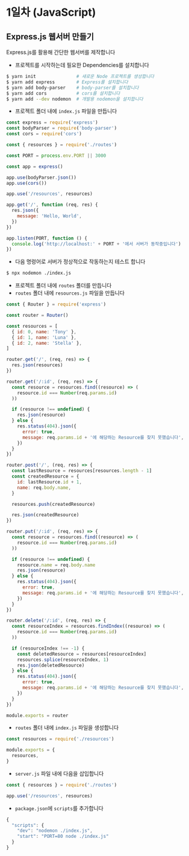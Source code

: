 # 1일차 (JavaScript)

## Express.js 웹서버 만들기
Express.js를 활용해 간단한 웹서버를 제작합니다

- 프로젝트를 시작하는데 필요한 Dependencies를 설치합니다
```bash
$ yarn init               # 새로운 Node 프로젝트를 생성합니다
$ yarn add express        # Express를 설치합니다
$ yarn add body-parser    # body-parser를 설치합니다
$ yarn add cors           # cors를 설치합니다
$ yarn add --dev nodemon  # 개발용 nodemon을 설치합니다
```

- 프로젝트 폴더 내에 `index.js` 파일을 만듭니다

```javascript
const express = require('express')
const bodyParser = require('body-parser')
const cors = require('cors')

const { resources } = require('./routes')

const PORT = process.env.PORT || 3000

const app = express()

app.use(bodyParser.json())
app.use(cors())

app.use('/resources', resources)

app.get('/', function (req, res) {
  res.json({
    message: 'Hello, World',
  })
})

app.listen(PORT, function () {
  console.log('http://localhost:' + PORT + '에서 서버가 동작중입니다')
})
```

- 다음 명령어로 서버가 정상적으로 작동하는지 테스트 합니다
```bash
$ npx nodemon ./index.js
```

- 프로젝트 폴더 내에 `routes` 폴더를 만듭니다
- `routes` 폴더 내에 `resources.js` 파일을 만듭니다
```javascript
const { Router } = require('express')

const router = Router()

const resources = [
  { id: 0, name: 'Tony' },
  { id: 1, name: 'Luna' },
  { id: 2, name: 'Stella' },
]

router.get('/', (req, res) => {
  res.json(resources)
})

router.get('/:id', (req, res) => {
  const resource = resources.find((resource) => (
    resource.id === Number(req.params.id)
  ))

  if (resource !== undefined) {
    res.json(resource)
  } else {
    res.status(404).json({
      error: true,
      message: req.params.id + '에 해당하는 Resource를 찾지 못했습니다',
    })
  }
})

router.post('/', (req, res) => {
  const lastResource = resources[resources.length - 1]
  const createdResource = {
    id: lastResource.id + 1,
    name: req.body.name,
  }

  resources.push(createdResource)

  res.json(createdResource)
})

router.put('/:id', (req, res) => {
  const resource = resources.find((resource) => (
    resource.id === Number(req.params.id)
  ))

  if (resource !== undefined) {
    resource.name = req.body.name
    res.json(resource)
  } else {
    res.status(404).json({
      error: true,
      message: req.params.id + '에 해당하는 Resource를 찾지 못했습니다',
    })
  }
})

router.delete('/:id', (req, res) => {
  const resourceIndex = resources.findIndex((resource) => (
    resource.id === Number(req.params.id)
  ))

  if (resourceIndex !== -1) {
    const deletedResource = resources[resourceIndex]
    resources.splice(resourceIndex, 1)
    res.json(deletedResource)
  } else {
    res.status(404).json({
      error: true,
      message: req.params.id + '에 해당하는 Resource를 찾지 못했습니다',
    })
  }
})

module.exports = router
```

- `routes` 폴더 내에 `index.js` 파일을 생성합니다
```javascript
const resources = require('./resources')

module.exports = {
  resources,
}
```

- `server.js` 파일 내에 다음을 삽입합니다
```javascript
const { resources } = require('./routes')

app.use('/resources', resources)
```

- `package.json`에 `scripts`를 추가합니다
```javascript
{
  "scripts": {
    "dev": "nodemon ./index.js",
    "start": "PORT=80 node ./index.js"
  }
}
```
